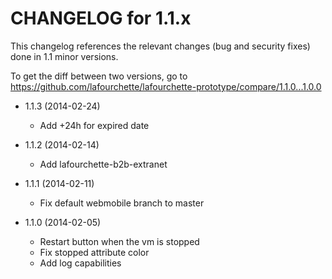 CHANGELOG for 1.1.x
===================

This changelog references the relevant changes (bug and security fixes) done
in 1.1 minor versions.

To get the diff between two versions, go to https://github.com/lafourchette/lafourchette-prototype/compare/1.1.0...1.0.0

* 1.1.3 (2014-02-24)
  * Add +24h for expired date 
* 1.1.2 (2014-02-14)
  * Add lafourchette-b2b-extranet

* 1.1.1 (2014-02-11)
  * Fix default webmobile branch to master


* 1.1.0 (2014-02-05)
	* Restart button when the vm is stopped
	* Fix stopped attribute color
  * Add log capabilities
